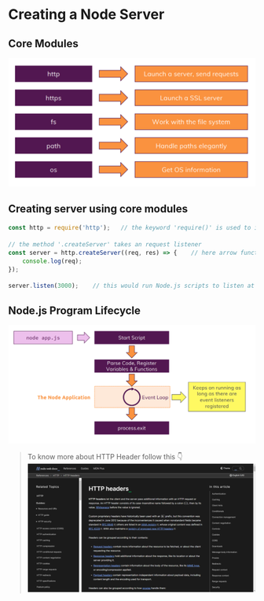 # Creating a Node Server
## Core Modules
![Core Moudules](../screen_shots/core_modules.png)

## Creating server using core modules
```js
const http = require('http');   // the keyword 'require()' is used to import files 

// the method '.createServer' takes an request listener 
const server = http.createServer((req, res) => {    // here arrow function is used, but other type of fuctions can also be used
    console.log(req);
});

server.listen(3000);    // this would run Node.js scripts to listen at mentioned port number, and will not end immediately
```

## Node.js Program Lifecycle
![lifecycle](../screen_shots/nodejs_work_cycle.png)

>To know more about HTTP Header follow this 👇 [![HTTP Header](../screen_shots/http_header.png)](https://developer.mozilla.org/en-US/docs/Web/HTTP/Headers)